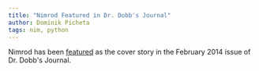 ```yaml
---
title: "Nimrod Featured in Dr. Dobb's Journal"
author: Dominik Picheta
tags: nim, python
---
```



Nimrod has been [featured](http://www.drdobbs.com/open-source/nimrod-a-new-systems-programming-languag/240165321)
as the cover story in the February 2014 issue of Dr. Dobb's Journal.
